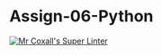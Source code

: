 # Assign-06-Python
[![Mr Coxall's Super Linter](https://github.com/ICS3U-C-Programming-JulienL/Assign-06-Python/workflows/Mr%20Coxall's%20Super%20Linter/badge.svg)](https://github.com/ICS3U-C-Programming-JulienL/Assign-06-Python/actions/)
